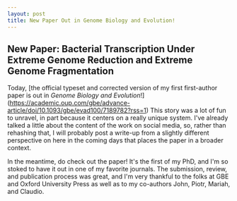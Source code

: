 ```yaml
---
layout: post
title: New Paper Out in Genome Biology and Evolution!
---
```


## New Paper: Bacterial Transcription Under Extreme Genome Reduction and Extreme Genome Fragmentation

Today, [the official typeset and corrected version of my first first-author paper is out in *Genome Biology and Evolution*!] (https://academic.oup.com/gbe/advance-article/doi/10.1093/gbe/evad100/7189782?rss=1) This story was a lot of fun to unravel, in part because it centers on a really unique system. I've already talked a little about the content of the work on social media, so, rather than rehashing that, I will probably post a write-up from a slightly different perspective on here in the coming days that places the paper in a broader context.


In the meantime, do check out the paper! It's the first of my PhD, and I'm so stoked to have it out in one of my favorite journals. The submission, review, and publication process was great, and I'm very thankful to the folks at GBE and Oxford University Press as well as to my co-authors John, Piotr, Mariah, and Claudio.

